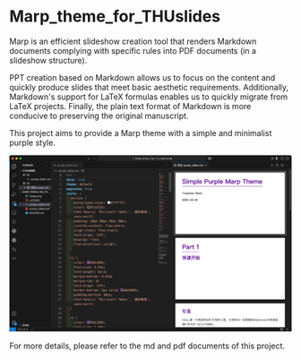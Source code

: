 # Marp_theme_for_THUslides

Marp is an efficient slideshow creation tool that renders Markdown documents complying with specific rules into PDF documents (in a slideshow structure).

PPT creation based on Markdown allows us to focus on the content and quickly produce slides that meet basic aesthetic requirements. Additionally, Markdown's support for LaTeX formulas enables us to quickly migrate from LaTeX projects. Finally, the plain text format of Markdown is more conducive to preserving the original manuscript.

This project aims to provide a Marp theme with a simple and minimalist purple style.

![preview](image-1.png)

For more details, please refer to the md and pdf documents of this project. 
